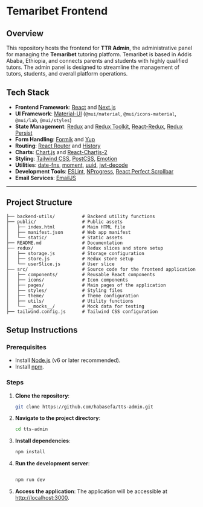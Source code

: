 # Temaribet Frontend

## Overview

This repository hosts the frontend for **TTR Admin**, the administrative panel for managing the **Temaribet** tutoring platform. Temaribet is based in Addis Ababa, Ethiopia, and connects parents and students with highly qualified tutors. The admin panel is designed to streamline the management of tutors, students, and overall platform operations.

<!-- ### Homepage

Below is a screenshot of the homepage of Temaribet:

![Homepage Screenshot](./public/home_page_screenshot_2.png) -->

## Tech Stack

- **Frontend Framework**: [React](https://reactjs.org/) and [Next.js](https://nextjs.org/)
- **UI Framework**: [Material-UI](https://mui.com/) (`@mui/material`, `@mui/icons-material`, `@mui/lab`, `@mui/styles`)
- **State Management**: [Redux](https://redux.js.org/) and [Redux Toolkit](https://redux-toolkit.js.org/), [React-Redux](https://react-redux.js.org/), [Redux Persist](https://github.com/rt2zz/redux-persist)
- **Form Handling**: [Formik](https://formik.org/) and [Yup](https://github.com/jquense/yup)
- **Routing**: [React Router](https://reactrouter.com/) and [History](https://github.com/ReactTraining/history)
- **Charts**: [Chart.js](https://www.chartjs.org/) and [React-Chartjs-2](https://github.com/reactchartjs/react-chart.js)
- **Styling**: [Tailwind CSS](https://tailwindcss.com/), [PostCSS](https://postcss.org/), [Emotion](https://emotion.sh/docs/introduction)
- **Utilities**: [date-fns](https://date-fns.org/), [moment](https://momentjs.com/), [uuid](https://github.com/uuidjs/uuid), [jwt-decode](https://github.com/jwt-decode/jwt-decode)
- **Development Tools**: [ESLint](https://eslint.org/), [NProgress](https://github.com/rstacruz/nprogress), [React Perfect Scrollbar](https://github.com/utsuboco/react-perfect-scrollbar)
- **Email Services**: [EmailJS](https://www.emailjs.com/)

---

## Project Structure

```plaintext
├── backend-utils/          # Backend utility functions
├── public/                 # Public assets
│   ├── index.html          # Main HTML file
│   ├── manifest.json       # Web app manifest
│   └── static/             # Static assets
├── README.md               # Documentation
├── redux/                  # Redux slices and store setup
│   ├── storage.js          # Storage configuration
│   ├── store.js            # Redux store setup
│   └── userSlice.js        # User slice
├── src/                    # Source code for the frontend application
│   ├── components/         # Reusable React components
│   ├── icons/              # Icon components
│   ├── pages/              # Main pages of the application
│   ├── styles/             # Styling files
│   ├── theme/              # Theme configuration
│   ├── utils/              # Utility functions
│   └── __mocks__/          # Mock data for testing
├── tailwind.config.js      # Tailwind CSS configuration
```

## Setup Instructions

### Prerequisites

- Install [Node.js](https://nodejs.org/) (v6 or later recommended).
- Install [npm](https://www.npmjs.com/).

### Steps

1. **Clone the repository**:

   ```bash
   git clone https://github.com/habasefa/tts-admin.git
   ```

2. **Navigate to the project directory**:

   ```bash
   cd tts-admin
   ```

3. **Install dependencies**:
   ```bash
   npm install
   ```
4. **Run the development server**:

   ```bash

   npm run dev
   ```

5. **Access the application**:
   The application will be accessible at [http://localhost:3000](http://localhost:3000).

```

```
